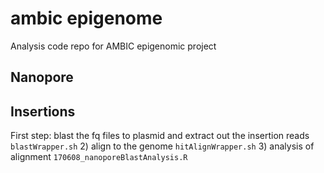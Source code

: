 # ambic epigenome
Analysis code repo for AMBIC epigenomic project
## Nanopore

## Insertions
First step: blast the fq files to plasmid and extract out the insertion reads
`blastWrapper.sh`
2) align to the genome
`hitAlignWrapper.sh`
3) analysis of alignment
`170608_nanoporeBlastAnalysis.R`

